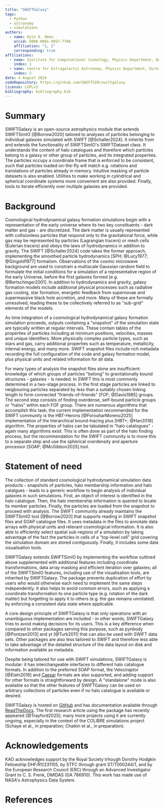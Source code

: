 ```yaml
---
title: "SWIFTGalaxy"
tags:
  - Python
  - astronomy
  - simulations
authors: 
  - name: Kyle A. Oman
    orcid: 0000-0001-9857-7788
    affiliation: "1, 2"
    corresponding: true
affiliations:
  - name: Institute for Computational Cosmology, Physics Department, Durham University
    index: 1
  - name: Centre for Extragalactic Astronomy, Physics Department, Durham University
    index: 2
date: 4 August 2024
codeRepository: https://github.com/SWIFTSIM/swiftgalaxy
license: LGPLv3
bibliography: bibliography.bib
---
```


# Summary

SWIFTGalaxy is an open-source astrophysics module that extends SWIFTSimIO [@Borrow2020] tailored to analyses of particles belonging to individual galaxies simulated with SWIFT [@Schaller2024]. It inherits from and extends the functionality of SWIFTSimIO's SWIFTDataset class. It understands the content of halo catalogues and therefore which particles belong to a galaxy or other group of particles, and its integrated properties. The particles occupy a coordinate frame that is enforced to be consistent, such that particles loaded on-the-fly will match e.g. rotations and translations of particles already in memory. Intuitive masking of particle datasets is also enabled. Utilities to make working in cylindrical and spherical coordinate systems more convenient are also provided. Finally, tools to iterate efficiently over multiple galaxies are provided.

# Background

Cosmological hydrodynamical galaxy formation simulations begin with a representation of the early universe where its two key constituents - dark matter and gas - are discretized. The dark matter is usually represented with collisionless particles that respond only to the gravitational force, while gas may be represented by particles (Lagrangian tracers) or mesh cells (Eulerian tracers) and obeys the laws of hydrodynamics in addition to gravity. The SWIFT [@Schaller2024] code takes the former approach, implementing the smoothed particle hydrodynamics [SPH; @Lucy1977; @Gingold1977] formalism. Observations of the cosmic microwave background are used to constrain a multiscale Gaussian random field to formulate the initial conditions for a simulation of a representative region of the early Universe, before the first galaxies formed [e.g. @Bertschinger2001]. In addition to hydrodynamics and gravity, galaxy formation models include additional physical processes such as radiative gas cooling, star formation, energetic feedback from supernovae and supermassive black hole accretion, and more. Many of these are formally unresolved, leading these to be collectively referred to as "sub-grid" elements of the models.

As time integration of a cosmological hydrodynamical galaxy formation simulation proceeds, outputs containing a "snapshot" of the simulation state are typically written at regular intervals. These contain tables of the properties of particles including at minimum positions, velocities, masses and unique identifiers. More physically complex particle types, such as stars and gas, carry additional properties such as temperature, metallicity, internal energy, and many more. SWIFT snapshot files include rich metadata recording the full configuration of the code and galaxy formation model, plus physical units and related information for all data.

For many types of analysis the snapshot files alone are insufficient: knowledge of which groups of particles "belong" to gravitationally bound structures - galaxies - is needed. In SWIFT this is most commonly determined in a two-stage process. In the first stage particles are linked to neigbouring particles separated by less than a suitably chosen linking length to form connected "friends-of-friends" [FOF; @Davis1985] groups. The second step consists of finding overdense, self-bound particle groups or "halos" within each FOF group. There are numerous algorithms that accomplish this task; the current implementation recommended for the SWIFT community is the HBT-Herons [@ForouharMoreno2025] implementation of the hierarchical bound-tracing plus [HBT+; @Han2018] algorithm. The properties of halos can be tabulated in "halo catalogues" - again many algorithms exist. This is often done as part of the halo finding process, but the recommendation for the SWIFT community is to move this to a separate step and use the spherical overdensity and aperture processor [SOAP; @McGibbon2025] tool.

# Statement of need

The collection of standard cosmological hydrodynamical simulation data products - snapshots of particles, halo membership information and halo catalgues - leads to a generic workflow to begin analysis of individual galaxies in such simulations. First, an object of interest is identified in the halo catalogue. Then, the halo membership information is queried to locate its member particles. Finally, the particles are loaded from the snapshot to proceed with analysis. The SWIFT community already maintains the SWIFTSimIO tool [@Borrow2020] that supports reading in SWIFT snapshot files and SOAP catalogue files. It uses metadata in the files to annotate data arrays with physical units and relevant cosmological information. It is also able to efficiently select spatial sub-regions of a simulation by taking advantage of the fact the particles in cells of a "top-level cell" grid covering the simulation domain are stored contiguously. Finally, it includes some data visualisation tools.

SWIFTGalaxy extends SWIFTSimIO by implementing the workflow outlined above supplemented with additional features including coordinate transformations, data array masking and efficient iteration over galaxies; all of the SWIFTSimIO features, including use of the visualisation tools, are inherited by SWIFTGalaxy. The package prevents duplication of effort by users who would otherwise each need to implement the same steps independently. It also helps to avoid common errors, such as applying a coordinate transformation to one particle type (e.g. rotation of the dark matter) but forgetting to apply it to others (e.g. the gas remains unrotated) by enforcing a consistent data state where applicable.

A core design principle of SWIFTGalaxy is that only operations with an unambiguous implementation are included - in other words, SWIFTGalaxy tries to avoid making decisions for its users. This is a key difference when compared to other packages serving this purpose, such as pynbody [@Pontzen2013] and yt [@Turk2011] that can also be used with SWIFT data sets. Other packages are also less tailored to SWIFT and therefore less able to take advantage of the detailed structure of the data layout on disk and information available as metadata.

Despite being tailored for use with SWIFT simulations, SWIFTGalaxy is modular: it has interchangeable interfaces to different halo catalogue formats. In addition to the preferred SOAP format, the Velociraptor [@Elahi2019] and [Caesar](https://github.com/dnarayanan/caesar) formats are also supported, and adding support for other formats is straightforward by design. A "standalone" mode is also available so that the other features of SWIFTGalaxy can be used on arbitrary collections of particles even if no halo catalogue is available or desired.

SWIFTGalaxy is hosted on [GitHub](https://github.com/SWIFTSIM/swiftgalaxy) and has documentation available through [ReadTheDocs](https://swiftgalaxy.readthedocs.io). The first research article using the package has recently appeared [@Trayford2025]; many more projects using it are currently ongoing, especially in the context of the COLIBRE simulations project (Schaye et al., in preparation; Chaikin et al., in preparation).

# Acknowledgements

KAO acknowledges support by the Royal Society trhough Dorothy Hodgkin Fellowship DHF/R1/231105, by STFC through grant ST/T000244/1, and by the European Research Council (ERC) through an Advanced Investigator Grant to C. S. Frenk, DMIDAS (GA 786910). This work has made use of NASA's Astrophysics Data System.

# References
